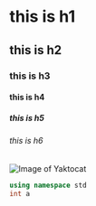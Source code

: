 # this is h1
## this is h2
### this is h3
#### this is h4
##### this is h5
###### this is h6
![Image of Yaktocat](https://octodex.github.com/images/yaktocat.png)
```C++
using namespace std
int a
```
